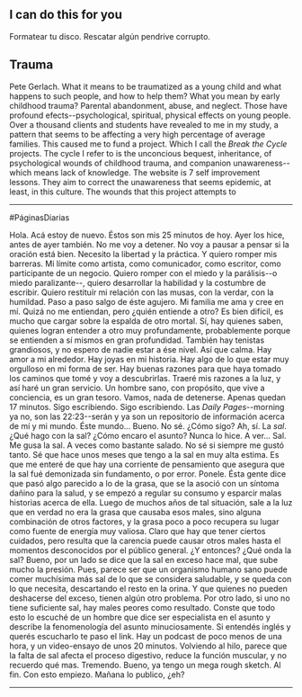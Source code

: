 ## I can do this for you
Formatear tu disco. Rescatar algún pendrive corrupto.

## Trauma
Pete Gerlach.
What it means to be traumatized as a young child and what happens to such people, and how to help them?
What you mean by early childhood trauma? Parental abandonment, abuse, and neglect. Those have profound efects--psychological, spiritual, physical effects on young people.
Over a thousand clients and students have revealed to me in my study, a pattern that seems to be affecting a very high percentage of average families.
This caused me to fund a project. Which I call the *Break the Cycle* projects.
The cycle I refer to is the unconcious bequest, inheritance, of psychological wounds of childhood trauma, and companion unawareness--which means lack of knowledge.
The website is 7 self improvement lessons. They aim to correct the unawareness that seems epidemic, at least, in this culture.
The wounds that this project attempts to 

---
#PáginasDiarias 

Hola. Acá estoy de nuevo. Éstos son mis 25 minutos de hoy. Ayer los hice, antes de ayer también. No me voy a detener. No voy a pausar a pensar si la oración está bien. Necesito la libertad y la práctica. Y quiero romper mis barreras. Mi límite como artista, como comunicador, como escritor, como participante de un negocio. Quiero romper con el miedo y la parálisis--o miedo paralizante--, quiero desarrollar la habilidad y la costumbre de escribir. Quiero restituír mi relación con las musas, con la verdar, con la humildad. Paso a paso salgo de éste agujero. Mi familia me ama y cree en mí. Quizá no me entiendan, pero ¿quién entiende a otro? Es bien difícil, es mucho que cargar sobre la espalda de otro mortal. Sí, hay quienes saben, quienes logran entender a otro muy profundamente, probablemente porque se entienden a sí mismos en gran profundidad. También hay tenistas grandiosos, y no espero de nadie estar a ése nivel. Así que calma. Hay amor a mi alrededor. Hay joyas en mi historia. Hay algo de lo que estar muy orgulloso en mi forma de ser. Hay buenas razones para que haya tomado los caminos que tomé y voy a descubrirlas. Traeré mis razones a la luz, y así haré un gran servicio. Un hombre sano, con propósito, que vive a conciencia, es un gran tesoro. Vamos, nada de detenerse. Apenas quedan 17 minutos. Sigo escribiendo. Sigo escribiendo. Las *Daily Pages*--morning ya no, son las 22:23--serán y ya son un repositorio de información acerca de mí y mi mundo. Éste mundo... Bueno. No sé. ¿Cómo sigo? Ah, sí. La *sal*. ¿Qué hago con la sal? ¿Cómo encaro el asunto? Nunca lo hice. A ver... Sal. Me gusa la sal. A veces como bastante salado. No sé si siempre me gustó tanto. Sé que hace unos meses que tengo a la sal en muy alta estima. Es que me enteré de que hay una corriente de pensamiento que asegura que la sal fué demonizada sin fundamento, o por error. Ponele. Ésta gente dice que pasó algo parecido a lo de la grasa, que se la asoció con un síntoma dañino para la salud, y se empezó a regular su consumo y esparcir malas historias acerca de ella. Luego de muchos años de tal situación, sale a la luz que en verdad no era la grasa que causaba esos males, sino alguna combinación de otros factores, y la grasa poco a poco recupera su lugar como fuente de energía muy valiosa. Claro que hay que tener ciertos cuidados, pero resulta que la carencia puede causar otros males hasta el momentos desconocidos por el público general. ¿Y entonces? ¿Qué onda la sal? Bueno, por un lado se dice que la sal en exceso hace mal, que sube mucho la presión. Pues, parece ser que un organismo humano sano puede comer muchísima más sal de lo que se considera saludable, y se queda con lo que necesita, descartando el resto en la orina. Y que quienes no pueden deshacerse del exceso, tienen algún otro problema. Por otro lado, si uno no tiene suficiente sal, hay males peores como resultado. Conste que todo esto lo escuché de un hombre que dice ser especialista en el asunto y describe la fenomenología del asunto minuciosamente. Si entendés inglés y querés escucharlo te paso el link. Hay un podcast de poco menos de una hora, y un video-ensayo de unos 20 minutos. Volviendo al hilo, parece que la falta de sal afecta el proceso digestivo, reduce la función muscular, y no recuerdo qué mas. Tremendo. Bueno, ya tengo un mega rough sketch. Al fin. Con esto empiezo. Mañana lo publico, ¿eh?

---